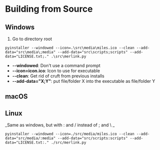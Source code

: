# Building from Source
## Windows
1. Go to directory root

`pyinstaller --windowed --icon=.\src\media\miles.ico --clean --add-data="src\media\;media" --add-data="src\scripts;scripts" --add-data="LICENSE.txt;." .\src\merlink.py`
* **--windowed**: Don't use a command prompt
* **--icon=icon.ico**: Icon to use for executable
* **--clean**: Get rid of cruft from previous installs
* **--add-data="X;Y"**: put file/folder X into the executable as file/folder Y
## macOS
## Linux
_Same as windows, but with : and / instead of ; and \ _

`pyinstaller --windowed --icon=./src/media/miles.ico --clean --add-data="src/media/:media" --add-data="src/scripts:scripts" --add-data="LICENSE.txt:." ./src/merlink.py`
